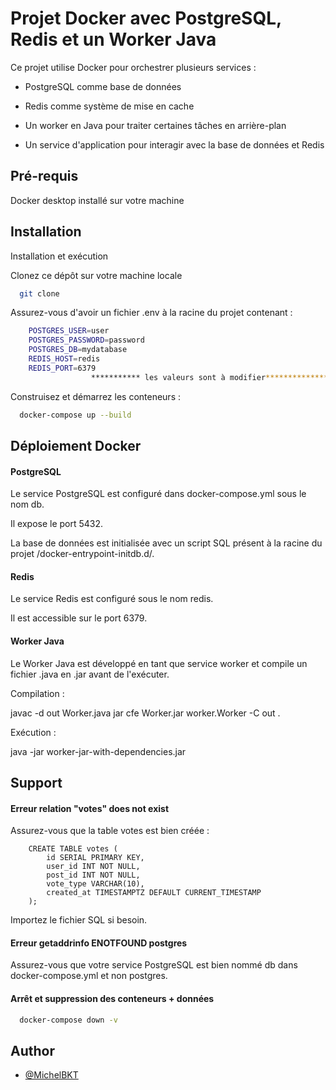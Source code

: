 
# Projet Docker avec PostgreSQL, Redis et un Worker Java

Ce projet utilise Docker pour orchestrer plusieurs services :

- PostgreSQL comme base de données

- Redis comme système de mise en cache

- Un worker en Java pour traiter certaines tâches en arrière-plan

- Un service d'application pour interagir avec la base de données et Redis



## Pré-requis

Docker desktop installé sur votre machine


## Installation

Installation et exécution

Clonez ce dépôt sur votre machine locale

```bash
  git clone
```
Assurez-vous d'avoir un fichier .env à la racine du projet contenant :
```bash
    POSTGRES_USER=user
    POSTGRES_PASSWORD=password
    POSTGRES_DB=mydatabase
    REDIS_HOST=redis
    REDIS_PORT=6379
                  *********** les valeurs sont à modifier*****************
```
Construisez et démarrez les conteneurs :
```bash
  docker-compose up --build
```



## Déploiement Docker

#### PostgreSQL

Le service PostgreSQL est configuré dans docker-compose.yml sous le nom db.

Il expose le port 5432.

La base de données est initialisée avec un script SQL présent à la racine du projet /docker-entrypoint-initdb.d/.

#### Redis

Le service Redis est configuré sous le nom redis.

Il est accessible sur le port 6379.

#### Worker Java

Le Worker Java est développé en tant que service worker et compile un fichier .java en .jar avant de l'exécuter.

Compilation :

javac -d out Worker.java
jar cfe Worker.jar worker.Worker -C out .

Exécution :

java -jar worker-jar-with-dependencies.jar




## Support

#### Erreur relation "votes" does not exist

Assurez-vous que la table votes est bien créée :

        CREATE TABLE votes (
            id SERIAL PRIMARY KEY,
            user_id INT NOT NULL,
            post_id INT NOT NULL,
            vote_type VARCHAR(10),
            created_at TIMESTAMPTZ DEFAULT CURRENT_TIMESTAMP
        );

Importez le fichier SQL si besoin.

#### Erreur getaddrinfo ENOTFOUND postgres

Assurez-vous que votre service PostgreSQL est bien nommé db dans docker-compose.yml et non postgres.

#### Arrêt et suppression des conteneurs + données
```bash
  docker-compose down -v
```


## Author

- [@MichelBKT](https://www.github.com/MichelBKT)


